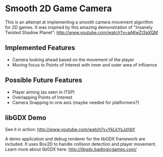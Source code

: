 # Smooth 2D Game Camera

This is an attempt at implementing a smooth camera movement algorithm for 2D games.
It was inspired by this amazing demonstration of "Insanely Twisted Shadow Planet": http://www.youtube.com/watch?v=aAKwZt3aXQM

## Implemented Features

 - Camera looking ahead based on the movement of the player
 - Moving focus to Points of Interest with inner and outer area of influence

## Possible Future Features

 - Player aiming (as seen in ITSP)
 - Overlapping Points of Interest
 - Camera Snapping to one axis (maybe needed for platformers?)

## libGDX Demo

See it in action: http://www.youtube.com/watch?v=YkLkYsJzhbY

A demo application and debug renderer for the libGDX framework are included. It uses Box2D to handle collision detection and player movement. Learn more about libGDX here: http://libgdx.badlogicgames.com/